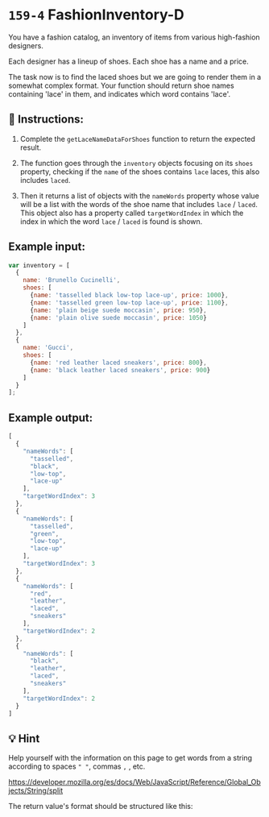 # `159-4` FashionInventory-D

You have a fashion catalog, an inventory of items from various high-fashion designers.

Each designer has a lineup of shoes. Each shoe has a name and a price.

The task now is to find the laced shoes but we are going to render them in a somewhat complex format. Your function should return shoe names containing 'lace' in them, and indicates which word contains 'lace'.

## 📝 Instructions:

1. Complete the `getLaceNameDataForShoes` function to return the expected result.

2. The function goes through the `inventory` objects focusing on its `shoes` property, checking if the `name` of the shoes contains `lace` laces, this also includes `laced`.

3. Then it returns a list of objects with the `nameWords` property whose value will be a list with the words of the shoe name that includes `lace` / `laced`. This object also has a property called `targetWordIndex` in which the index in which the word `lace` / `laced` is found is shown.

## Example input:

```js
var inventory = [
  {
    name: 'Brunello Cucinelli',
    shoes: [
      {name: 'tasselled black low-top lace-up', price: 1000},
      {name: 'tasselled green low-top lace-up', price: 1100},
      {name: 'plain beige suede moccasin', price: 950},
      {name: 'plain olive suede moccasin', price: 1050}
    ]
  },
  {
    name: 'Gucci',
    shoes: [
      {name: 'red leather laced sneakers', price: 800},
      {name: 'black leather laced sneakers', price: 900}
    ]
  }
];
```

## Example output:

```js
[
  {
    "nameWords": [
      "tasselled",
      "black",
      "low-top",
      "lace-up"
    ],
    "targetWordIndex": 3
  },
  {
    "nameWords": [
      "tasselled",
      "green",
      "low-top",
      "lace-up"
    ],
    "targetWordIndex": 3
  },
  {
    "nameWords": [
      "red",
      "leather",
      "laced",
      "sneakers"
    ],
    "targetWordIndex": 2
  },
  {
    "nameWords": [
      "black",
      "leather",
      "laced",
      "sneakers"
    ],
    "targetWordIndex": 2
  }
]
```

## 💡 Hint

Help yourself with the information on this page to get words from a string according to spaces `" "`, commas `,` , etc.

https://developer.mozilla.org/es/docs/Web/JavaScript/Reference/Global_Objects/String/split

The return value's format should be structured like this:

